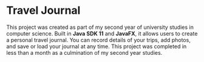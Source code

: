 # Travel Journal

This project was created as part of my second year of university studies in computer science. Built in **Java SDK 11** and **JavaFX**, it allows users to create a personal travel journal. You can record details of your trips, add photos, and save or load your journal at any time.
This project was completed in less than a month as a culmination of my second year studies.
